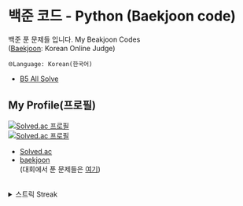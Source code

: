 # 백준 코드 - Python (Baekjoon code)
백준 푼 문제들 입니다.
My Beakjoon Codes<br> (<a href='https://www.acmicpc.net/'>Baekjoon</a>: Korean Online Judge)<br>

    🌐Language: Korean(한국어)


- <a href='https://github.com/DM-09/BaekjoonCode/blob/main/%EC%A0%84%EC%B2%B4%20%EB%AC%B8%EC%A0%9C/Bronze%20V/README.md'>B5 All Solve</a>

## My Profile(프로필)
[![Solved.ac 프로필](http://mazassumnida.wtf/api/v2/generate_badge?boj=dongmin)](https://solved.ac/dongmin)<br>
[![Solved.ac 프로필](http://mazassumnida.wtf/api/mini/generate_badge?boj=dongmin)](https://solved.ac/dongmin)

- <a href='https://solved.ac/profile/dongmin'>Solved.ac</a><br>
- <a href='https://www.acmicpc.net/user/dongmin'>baekjoon</a><br>
(대회에서 푼 문제들은 <a href='https://github.com/happydm09/Baekjoon-Contest'>여기</a>)
<br>
<details>
<summary>스트릭 Streak</summary>
<br>

[![mazandi profile](http://mazandi.herokuapp.com/api?handle=dongmin&theme=dark)](https://solved.ac/dongmin)
</details>

